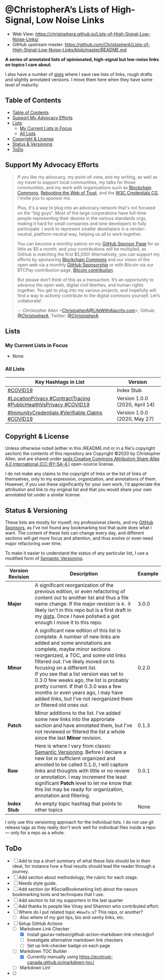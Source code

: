 # @ChristopherA’s Lists of High-Signal, Low Noise Links

* Web View: https://christophera.github.io/Lists-of-High-Signal-Low-Noise-Links/
* GitHub upstream master: https://github.com/ChristopherA/Lists-of-High-Signal-Low-Noise-Links/blob/master/README.md

**A series of annotated lists of opinionated, high-signal but low-noise links on topics I care about.**

I also have a number of [gists](https://gist.github.com/ChristopherA) where I save raw lists of links, rough drafts and slightly annotated versions. I move them here when they have some level of maturity.

## Table of Contents

  * [Table of Contents](#table-of-contents)
  * [Support My Advocacy Efforts](#support-my-advocacy-efforts)
  * [Lists](#lists)
    + [My Current Lists in Focus](#my-current-lists-in-focus)
    + [All Lists](#all-lists)
  * [Copyright & License](#copyright---license)
  * [Status & Versioning](#status---versioning)
  * [ToDo](#todo)

## Support My Advocacy Efforts

> If you like my advocacy, my point-of-view, and my writing, as well as my travel to support local communities, my talks for those communities, and my work with organizations such as [Blockchain Commons](https://www.BlockchainCommons.com), [Rebooting the Web of Trust](https://www.WebOfTrust.info), and the [W3C Credentials CG](https://w3c-ccg.github.io), I invite you to sponsor me.
>
> Plus, it's a way to plug into an advocacy network that's not focused on the "big guys". Most of the large corporations have full-time people representing their desires in the various standards orgs, making it hard for small companies and lone developers to fully participate. I work to represent smaller developers in a vendor-neutral, platform-neutral way, helping us all to work together.
>
> You can become a monthly patron on my [GitHub Sponsor Page](https://github.com/sponsors/ChristopherA) for as little as $5 a month; and your contributions will be multipled, as GitHub is matching the first $5,000! Alternatively, you can support my efforts by sponsoring [Blockchain Commons](https://www.BlockchainCommons.com) and our vision of the open web via a monthly [GitHub Sponsorship](https://github.com/sponsors/BlockchainCommons) or with Bitcoin via our BTCPay contribution page, [Bitcoin contribution](https://btcpay.blockchaincommons.com).
>
> But please don’t think of this as a transaction. It’s an opportunity to advance the open web, digital civil liberties, and human rights together. You get to plug into my various projects, and hopefully will find a way to actively contribute to the digital commons yourself. Let’s collaborate!
>
> -- Christopher Allen <ChristopherA@LifeWithAlacrity.com\>, Github: [@ChristopherA](https://github.com/ChristopherA), Twitter: [@ChristopherA](https://twitter.com/ChristopherA)

## Lists

### My Current Lists in Focus

* None

### All Lists

| Key Hashtags in List                                         | Version                        |
| ------------------------------------------------------------ | ------------------------------ |
| [#COVID19](./COVID19.md)                                  | Index Stub                           |
| [#LocationPrivacy #ContractTracing #PublicHealthVsPrivacy #COVID19](./LocationPrivacy-ContractTracing-PublicHealthVsPrivacy-COVID19.md) | Version 1.0.0 (2020, April 14) |
| [#ImmunityCredentials #Verifiable Claims #COVID19](./ImmunityCredentials-VerifiableClaims-COVID19.md) | Version 1.0.0 (2020, May 27) |

## Copyright & License

Unless otherwise noted (either in this /README.md or in a file's copyright section) the contents of this repository are Copyright :copyright:2020 by Christopher Allen, and are shared under [spdx:Creative Commons Attribution Share Alike 4.0 International (CC-BY-SA-4.)](https://spdx.org/licenses/CC-BY-SA-4.0.html) open-source license.

I do not make any claims to the copyright of links or the list of links of themselves, only to my expression, organization, and annotations of them. However, if you use these significantly for your own work, I'd appreciate the attribution and link to my original list and that you would share your own annotated list under a similar license.

## Status & Versioning

These lists are mostly for myself, my professional clients, and my [GitHub Sponsors](https://github.com/sponsors/ChristopherA), as I've not found any bookmarking tool that quite does what I want. The content of these lists can change every day, and different sections will get more focus and attention, and thus evolve or even need major refactoring over time.

To make it easier to understand the status of any particular list, I use a modified form of [Semantic Versioning](https://semver.org).

| Version Revision | Description                                                  | Example |
| ---------------- | ------------------------------------------------------------ | ------- |
| **Major**        | A significant reorganization of the previous edition, or even refactoring of content out to another list and thus a file name change. If the major revision is `0.` it likely isn't in this repo but is a first draft in my [gists](https://gist.github.com/ChristopherA). Once I have polished a gist enough I move it to this repo. | 3.0.0   |
| **Minor**        | A significant new edition of this list is complete. A number of new links are added and some annotations are complete, maybe minor sections reorganized, a TOC, and some old links filtered out. I've likely moved on to focusing on a different list. <br />If you see that a list version was set to 0.3.0  few weeks ago, the list is probably pretty current. If that 0.3.0 was a few months or even years ago, I may have added links, but I've not reorganized them or filtered old ones out. | 0.2.0   |
| **Patch**        | Minor additions to the list. I've added some new links into the approriate section and have annotated them, but I've not reviewed or filtered the list a whole since the last **Minor** revision.<br /> | 0.1.3   |
| **Raw**          | Here is where I vary from classic [Semantic Versioning](https://semver.org). Before I declare a new list is sufficient organized and annoted to be called 0.1.0, I will capture links and thoughts with little or no review or annotation. I may increment the least significant **Patch** level to let me know that this list may be ready for organization, annotation and filtering. | 0.0.1   |
| **Index Stub**         | An empty topic hashtag that points to other topics           | None    |

I only use this versioning approach for the individual lists. I do not use git release tags as they really don't work well for individual files inside a repo — only for a repo as a whole.


## ToDo

- [ ] Add to top a short summary of what these lists should be in their ideal, for instance how a final results should lead the reader through a journey.
- [ ] Add section about methodology, the rubric for each stage.
- [ ] Needs style guide.
- [ ] Add section (or #SocialBookmarking list) about the vaours bookmarking tools and techniques that I use.
- [ ] Add section to list my supporters in the last quarter
- [ ] Add thanks to people like Vinay and Shannon who contributed effort.
- [ ] Where do I put related topic `#HowTo:`s? This repo, or another?
    - [ ] Also where of my gist tips, bio and vanity links, etc. 
- [ ] Setup GitHub Actions
    - [ ] Markdown Link Checker
        - [x] Install gaurav-nelson/github-action-markdown-link-check@v1 
        - [ ] Investigate alternative markdown link checkers
        - [ ] Set up link-checker badge on each page
    - [ ] Markdown TOC Builder
        - [x] Currently manually using https://ecotrust-canada.github.io/markdown-toc/
    - [ ] Markdown Lint
- [ ] 
